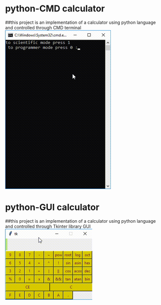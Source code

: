 # python-CMD calculator
##this project is an implementation of a calculator using python language and controlled through CMD terminal
![python-clock-arrow](https://github.com/HossamAS/python-calculator/blob/main/20230101_033803.gif)
# python-GUI calculator
##this project is an implementation of a calculator using python language and controlled through Tkinter library GUI
![python-clock-arrow](https://github.com/HossamAS/python-calculator/blob/main/20230101_035057.gif)
